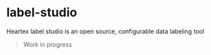 # label-studio
Heartex label studio is an open source, configurable data labeling tool

> Work in progress
